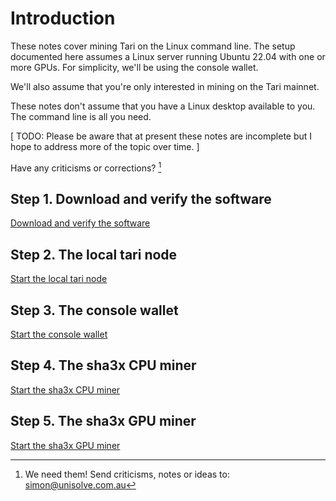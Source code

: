 
# Introduction
 
These notes cover mining Tari on the Linux command line. The setup documented here assumes 
a Linux server running Ubuntu 22.04 with one or more GPUs. For simplicity, we'll be using 
the console wallet.

We'll also assume that you're only interested in mining on the Tari mainnet. 

These notes don't assume that you have a Linux desktop available to you. The command line 
is all you need.

[ TODO: Please be aware that at present these notes are incomplete but I hope to address more of 
the topic over time. ]

Have any criticisms or corrections? [^1]


## Step 1. Download and verify the software

[Download and verify the software](01_cli_software.md)

## Step 2. The local tari node

[Start the local tari node](02_local_tari_node.md)

## Step 3. The console wallet

[Start the console wallet](03_console_wallet.md)

## Step 4. The sha3x CPU miner

[Start the sha3x CPU miner](04_sha3x_cpu_miner)

## Step 5. The sha3x GPU miner

[Start the sha3x GPU miner](05_sha3x_gpu_miner)

[^1]: We need them! Send criticisms, notes or ideas to: simon@unisolve.com.au
